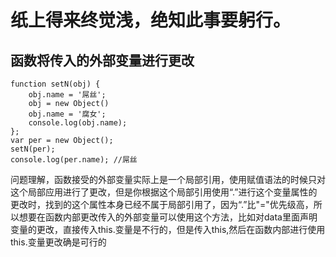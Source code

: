 # 纸上得来终觉浅，绝知此事要躬行。

## 函数将传入的外部变量进行更改

```
function setN(obj) {
    obj.name = '屌丝';
    obj = new Object()
    obj.name = '腐女';
    console.log(obj.name);
};
var per = new Object();
setN(per);
console.log(per.name); //屌丝
```

问题理解，函数接受的外部变量实际上是一个局部引用，使用赋值语法的时候只对这个局部应用进行了更改，但是你根据这个局部引用使用“.”进行这个变量属性的更改时，找到的这个属性本身已经不属于局部引用了，因为“.”比"="优先级高，所以想要在函数内部更改传入的外部变量可以使用这个方法，比如对data里面声明变量的更改，直接传入this.变量是不行的，但是传入this,然后在函数内部进行使用this.变量更改确是可行的
